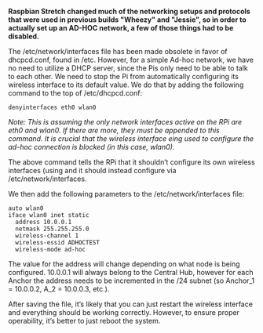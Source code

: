 **Raspbian Stretch changed much of the networking setups and protocols that were used in previous builds "Wheezy" and "Jessie", so in order to actually set up an AD-HOC network, a few of those things had to be disabled.**

The /etc/network/interfaces file has been made obsolete in favor of dhcpcd.conf, found in /etc. However, for a simple Ad-hoc network, we have no need to utilize a DHCP server, since the Pis only need to be able to talk to each other. We need to stop the Pi from automatically configuring its wireless interface to its default value. We do that by adding the following command to the top of /etc/dhcpcd.conf:

```
denyinterfaces eth0 wlan0
```

*Note: This is assuming the only network interfaces active on the RPi are eth0 and wlan0. If there are more, they must be appended to this command. It is crucial that the wireless interface eing used to configure the ad-hoc connection is blocked (in this case, wlan0).*

The above command tells the RPi that it shouldn’t configure its own wireless interfaces (using  and it should instead configure via /etc/network/interfaces.

We then add the following parameters to the /etc/network/interfaces file:

```
auto wlan0
iface wlan0 inet static
  address 10.0.0.1
  netmask 255.255.255.0
  wireless-channel 1
  wireless-essid ADHOCTEST
  wireless-mode ad-hoc
```
  
The value for the address will change depending on what node is being configured. 10.0.0.1 will always belong to the Central Hub, however for each Anchor the address needs to be incremented in the /24 subnet (so Anchor_1 = 10.0.0.2, A_2 = 10.0.0.3, etc.).

After saving the file, it’s likely that you can just restart the wireless interface and everything should be working correctly. However, to ensure proper operability, it’s better to just reboot the system.
